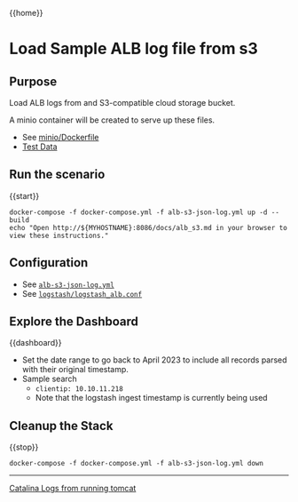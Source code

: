 {{home}}

# Load Sample ALB log file from s3

## Purpose
Load ALB logs from and S3-compatible cloud storage bucket.

A minio container will be created to serve up these files.

- See [minio/Dockerfile](../minio/Dockerfile)
- [Test Data](../minio/alb.log)

## Run the scenario
{{start}}

```
docker-compose -f docker-compose.yml -f alb-s3-json-log.yml up -d --build
echo "Open http://${MYHOSTNAME}:8086/docs/alb_s3.md in your browser to view these instructions."

```

## Configuration
- See [`alb-s3-json-log.yml`](../alb-s3-json-log.yml)
- See [`logstash/logstash_alb.conf`](../logstash/logstash_alb_s3.conf)

## Explore the Dashboard


{{dashboard}}
- Set the date range to go back to April 2023 to include all records parsed with their original timestamp.
- Sample search
  - `clientip: 10.10.11.218`
  - Note that the logstash ingest timestamp is currently being used


## Cleanup the Stack

{{stop}}

```
docker-compose -f docker-compose.yml -f alb-s3-json-log.yml down
```

---
[Catalina Logs from running tomcat](tomcat-catalina.md)